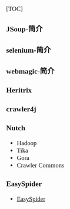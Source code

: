 <span  style="font-family: Simsun,serif; font-size: 17px; ">

[TOC]

### JSoup-简介

### selenium-简介

### webmagic-简介

### Heritrix

### crawler4j

### Nutch

- Hadoop
- Tika
- Gora
- Crawler Commons

### EasySpider

- [EasySpider](https://github.com/NaiboWang/EasySpider/wiki)

</span>